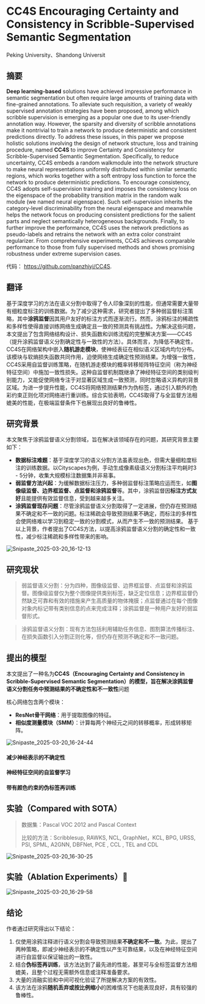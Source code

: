 # CC4S Encouraging Certainty and Consistency in Scribble-Supervised Semantic Segmentation
<ArticleMetadata/>
Peking University、Shandong Universit

## 摘要

**Deep learning-based** solutions have achieved impressive performance in semantic segmentation but often require large
amounts of training data with fine-grained annotations. To alleviate such requisition, a variety of weakly supervised annotation
strategies have been proposed, among which scribble supervision is emerging as a popular one due to its user-friendly annotation way. However, the sparsity and diversity of scribble annotations make it nontrivial to train a network to produce deterministic and consistent predictions directly. To address these issues, in this paper we propose holistic solutions involving the design of network structure, loss and training procedure, named **CC4S** to improve Certainty and Consistency for Scribble-Supervised Semantic Segmentation. Specifically, to reduce uncertainty, CC4S embeds a random walkmodule into the network structure to make neural representations uniformly distributed within similar semantic regions, which works together with a soft entropy loss function to force the network to produce deterministic predictions. To encourage consistency, CC4S adopts self-supervision training and imposes the consistency loss on the eigenspace of the probability transition matrix in the random walk module (we named neural eigenspace). Such self-supervision inherits the category-level discriminability from the neural eigenspace and meanwhile helps the network focus on producing consistent predictions for the salient parts and neglect semantically heterogeneous backgrounds. Finally, to further improve the performance, CC4S uses the network predictions
as pseudo-labels and retrains the network with an extra color constraint regularizer. From comprehensive experiments, CC4S
achieves comparable performance to those from fully supervised methods and shows promising robustness under extreme supervision cases.

代码： https://github.com/panzhiyi/CC4S.

## 翻译

基于深度学习的方法在语义分割中取得了令人印象深刻的性能，但通常需要大量带有细粒度标注的训练数据。为了减少这种需求，研究者提出了多种弱监督标注策略，其中**涂鸦监督**因其用户友好的标注方式而逐渐流行。然而，涂鸦标注的稀疏性和多样性使得直接训练网络生成确定且一致的预测具有挑战性。为解决这些问题，本文提出了包含网络结构设计、损失函数和训练流程的完整解决方案——CC4S（提升涂鸦监督语义分割确定性与一致性的方法）。具体而言，为降低不确定性，CC4S在网络架构中嵌入**随机游走模块**，使神经表征在相似语义区域内均匀分布。该模块与软熵损失函数共同作用，迫使网络生成确定性预测结果。为增强一致性，CC4S采用自监督训练策略，在随机游走模块的概率转移矩阵特征空间（称为神经特征空间）中施加一致性损失。这种自监督机制既继承了神经特征空间的类别级判别能力，又能促使网络专注于对显著区域生成一致预测，同时忽略语义异构的背景区域。为进一步提升性能，CC4S将网络预测结果作为伪标签，通过引入额外的色彩约束正则化项对网络进行重训练。综合实验表明，CC4S取得了与全监督方法相媲美的性能，在极端监督条件下也展现出良好的鲁棒性。



## 研究背景

本文聚焦于涂鸦监督语义分割领域，旨在解决该领域存在的问题，其研究背景主要如下：

- **数据标注难题**：基于深度学习的语义分割方法虽表现出色，但需大量细粒度标注的训练数据。以Cityscapes为例，手动生成像素级语义分割标注平均耗时3 - 5分钟，收集大规模标注数据集并非易事。
- **弱监督方法兴起**：为缓解数据标注压力，多种弱监督标注策略应运而生，如**图像级监督、边界框监督、点监督和涂鸦监督**等。其中，涂鸦监督因**标注方式友好**且能提供有效监督信息，受到越来越多关注。
- **涂鸦监督现存问题**：尽管涂鸦监督语义分割取得了一定进展，但仍存在预测结果不确定和不一致的问题。标注稀疏会导致预测结果不确定，而标注的多样性会使网络难以学习到稳定一致的分割模式，从而产生不一致的预测结果。 基于以上背景，作者提出了CC4S方法，以提高涂鸦监督语义分割的确定性和一致性，减少标注稀疏和多样性带来的影响。 

![Snipaste_2025-03-20_16-12-13](https://yangyang666.oss-cn-chengdu.aliyuncs.com/images/Snipaste_2025-03-20_16-12-13.png)

## 研究现状

> 弱监督语义分割：分为四种，图像级监督、边界框监督、点监督和涂鸦监督。图像级监督仅为整个图像提供类别标签，缺乏定位信息；边界框监督仍然缺乏可靠和有效的措施来产生高质量的物体掩膜；点监督通过在每个图像对象内标记带有类别信息的点来完成注释；涂鸦监督是一种用户友好的弱监督形式。





> 涂鸦监督语义分割：现有方法包括利用辅助任务信息、图割算法传播标注、在损失函数引入分割正则化等，但仍存在预测不确定和不一致问题。





## 提出的模型

本文提出了一种名为**CC4S（Encouraging Certainty and Consistency in Scribble-Supervised Semantic Segmentation）**的模型，旨在解决涂鸦监督语义分割任务中预测结果的**不确定性和不一致性**问题



核心网络包含两个模块：

- **ResNet骨干网络**：用于提取图像的特征。
- **相似度测量模块（SMM）**：计算每两个神经元之间的转移概率，形成转移矩阵。

![Snipaste_2025-03-20_16-24-44](https://yangyang666.oss-cn-chengdu.aliyuncs.com/images/Snipaste_2025-03-20_16-24-44.png)

#### 减少神经表示的不确定性

#### 神经特征空间的自监督学习

#### 带有颜色约束的伪标签再训练



## 实验（Compared with SOTA）

> 数据集：Pascal VOC 2012 and Pascal Context
>
> 比较的方法：Scribblesup, RAWKS, NCL, GraphNet，KCL, BPG, URSS, PSI, SPML, A2GNN, DBFNet, PCE , CCL , TEL and CDL



![Snipaste_2025-03-20_16-30-25](https://yangyang666.oss-cn-chengdu.aliyuncs.com/images/Snipaste_2025-03-20_16-30-25.png)





## 实验（Ablation Experiments）:1st_place_medal:





![Snipaste_2025-03-20_16-29-58](https://yangyang666.oss-cn-chengdu.aliyuncs.com/images/Snipaste_2025-03-20_16-29-58.png)



## 结论

作者通过研究得出以下结论：

1. 仅使用涂鸦注释进行语义分割会导致预测结果**不确定和不一致**。为此，提出了两种策略，即减少神经表示的不确定性以产生可靠结果，以及在神经特征空间进行自监督以保证输出的一致性。
2.  结合**伪标签再训练**，该方法达到了最先进的性能，甚至可与全标签监督方法相媲美，且整个过程无需额外信息或注释准备要求。
3.  大量的消融实验和中间可视化验证了所提解决方案的有效性。
4.  该方法在涂鸦**随机丢弃或按比例缩小**的困难情况下也能表现良好，具有较强的鲁棒性。 

